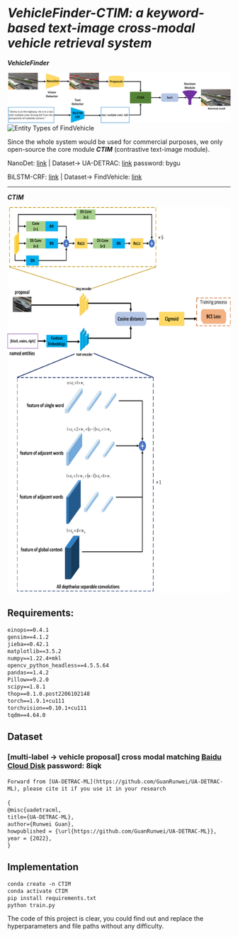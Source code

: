 # ***VehicleFinder-CTIM: a keyword-based text-image cross-modal vehicle retrieval system***


  ***VehicleFinder***
  
  <img src="https://github.com/GuanRunwei/VehicleFinder-CTIM/blob/main/VehicleFinder.png" alt="Entity Types of FindVehicle" align=center/>
  
  <img src="https://github.com/GuanRunwei/VehicleFinder-CTIM/blob/main/VehicleFinder_Inference1.png" alt="Entity Types of FindVehicle" align=center/>

  Since the whole system would be used for commercial purposes, we only open-source the core module ***CTIM*** (contrastive text-image module).
  
  NanoDet: [link](https://github.com/RangiLyu/nanodet) |  Dataset-> UA-DETRAC: [link](https://pan.baidu.com/s/1-r355_V14YaMXwEhmteqRA) password: bygu 
  
  BiLSTM-CRF: [link](https://github.com/jidasheng/bi-lstm-crf) |  Dataset-> FindVehicle: [link](https://github.com/GuanRunwei/FindVehicle)
  
____________________________________________________________________________

  ***CTIM***
  
  <img src="https://github.com/GuanRunwei/VehicleFinder-CTIM/blob/main/CTIM.png" width=700 height=870 alt="Entity Types of FindVehicle" align=center/>
  
## Requirements:

    einops==0.4.1
    gensim==4.1.2
    jieba==0.42.1  
    matplotlib==3.5.2   
    numpy==1.22.4+mkl 
    opencv_python_headless==4.5.5.64 
    pandas==1.4.2 
    Pillow==9.2.0
    scipy==1.8.1
    thop==0.1.0.post2206102148
    torch==1.9.1+cu111
    torchvision==0.10.1+cu111 
    tqdm==4.64.0

## Dataset 
### [multi-label -> vehicle proposal] cross modal matching [Baidu Cloud Disk](https://pan.baidu.com/s/1-5k0orc2vGQ92D9mKyzJOA) password: 8iqk
    
    Forward from [UA-DETRAC-ML](https://github.com/GuanRunwei/UA-DETRAC-ML), please cite it if you use it in your research
    
    {
    @misc{uadetracml,
    title={UA-DETRAC-ML},
    author={Runwei Guan},
    howpublished = {\url{https://github.com/GuanRunwei/UA-DETRAC-ML}},
    year = {2022},
    }
    
    

## Implementation
    conda create -n CTIM
    conda activate CTIM
    pip install requirements.txt 
    python train.py
  

  The code of this project is clear, you could find out and replace the hyperparameters and file paths without any difficulty.
